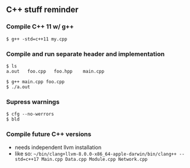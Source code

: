## C++ stuff reminder

### Compile C++ 11 w/ g++

    $ g++ -std=c++11 my.cpp

### Compile and run separate header and implementation

    $ ls
    a.out   foo.cpp   foo.hpp    main.cpp

    $ g++ main.cpp foo.cpp
    $ ./a.out

### Supress warnings

    $ cfg --no-werrors
    $ bld


### Compile future C++ versions

 * needs independent llvm installation
 * like so: `~/bin/clang+llvm-8.0.0-x86_64-apple-darwin/bin/clang++ --std=c++17 Main.cpp Data.cpp Module.cpp Network.cpp`